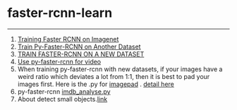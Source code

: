# faster-rcnn-learn

----

1. [Training Faster RCNN on Imagenet](https://github.com/andrewliao11/py-faster-rcnn-imagenet/blob/master/README.md)
2. [Train Py-Faster-RCNN on Another Dataset](https://github.com/deboc/py-faster-rcnn/blob/master/help/Readme.md)
3. [TRAIN FASTER-RCNN ON A NEW DATASET](https://github.com/xinleipan/py-faster-rcnn-with-new-dataset)
4. [Use py-faster-rcnn for video](https://github.com/rbgirshick/py-faster-rcnn/issues/622#issuecomment-322023365)
5. When training py-faster-rcnn with new datasets, if your images have a weird ratio which deviates a lot from 1:1, then it is best to pad your images first. Here is the .py for [imagepad](https://github.com/djdam/faster-rcnn-scenarios/blob/master/src/draw/imagepad.py) . [detail here](https://github.com/rbgirshick/py-faster-rcnn/issues/591#issuecomment-304051225)
6. py-faster-rcnn [imdb_analyse.py](https://github.com/djdam/faster-rcnn-scenarios/blob/master/src/analysis/imdb_analyse.py)
7. About detect small objects.[link](https://github.com/rbgirshick/py-faster-rcnn/issues/586)
